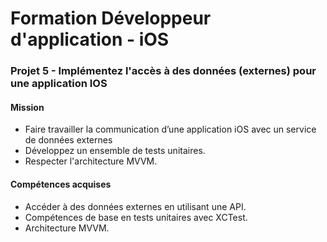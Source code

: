 # Formation Développeur d'application - iOS

### Projet 5 -  Implémentez l'accès à des données (externes) pour une application IOS

#### Mission

* Faire travailler la communication d’une application iOS avec un service de données externes
* Développez un ensemble de tests unitaires.
* Respecter l'architecture MVVM.

#### Compétences acquises

* Accéder à des données externes en utilisant une API.
* Compétences de base en tests unitaires avec XCTest.
* Architecture MVVM.
